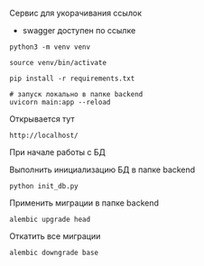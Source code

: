 Сервис для укорачивания ссылок

- swagger доступен по ссылке

```
python3 -m venv venv

source venv/bin/activate

pip install -r requirements.txt

# запуск локально в папке backend
uvicorn main:app --reload
```

Открывается тут

```
http://localhost/
```

При начале работы с БД

Выполнить инициализацию БД в папке backend

```
python init_db.py
```

Применить миграции в папке backend

```
alembic upgrade head
```

Откатить все миграции
```
alembic downgrade base 
```